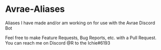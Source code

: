 # Avrae-Aliases
Aliases I have made and/or am working on for use with the Avrae Discord Bot

Feel free to make Feature Requests, Bug Reports, etc. with a Pull Request.
You can reach me on Discord @R to the Ichie#6193

